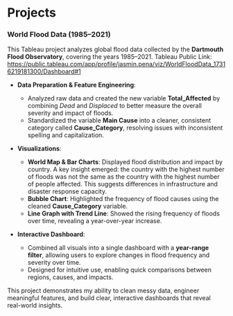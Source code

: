 # Projects  

### World Flood Data (1985–2021)  

This Tableau project analyzes global flood data collected by the **Dartmouth Flood Observatory**, covering the years 1985–2021. 
Tableau Public Link: https://public.tableau.com/app/profile/jasmin.pena/viz/WorldFloodData_17316219181300/Dashboard#1 

- **Data Preparation & Feature Engineering**:  
  - Analyzed raw data and created the new variable **Total_Affected** by combining *Dead* and *Displaced* to better measure the overall severity and impact of floods.  
  - Standardized the variable **Main Cause** into a cleaner, consistent category called **Cause_Category**, resolving issues with inconsistent spelling and capitalization.  

- **Visualizations**:  
  - **World Map & Bar Charts**: Displayed flood distribution and impact by country. A key insight emerged: the country with the highest number of floods was not the same as the country with the highest number of people affected. This suggests differences in infrastructure and disaster response capacity.  
  - **Bubble Chart**: Highlighted the frequency of flood causes using the cleaned **Cause_Category** variable.  
  - **Line Graph with Trend Line**: Showed the rising frequency of floods over time, revealing a year-over-year increase.  

- **Interactive Dashboard**:  
  - Combined all visuals into a single dashboard with a **year-range filter**, allowing users to explore changes in flood frequency and severity over time.  
  - Designed for intuitive use, enabling quick comparisons between regions, causes, and impacts.  

This project demonstrates my ability to clean messy data, engineer meaningful features, and build clear, interactive dashboards that reveal real-world insights.  

